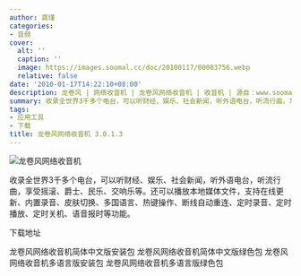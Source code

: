 ```yaml
---
author: 龚瑾
categories:
- 音频
cover:
  alt: ''
  caption: ''
  image: https://images.soomal.cc/doc/20100117/00003756.webp
  relative: false
date: '2010-01-17T14:22:10+08:00'
description: 龙卷风 | 网络收音机 | 龙卷风网络收音机 | 收音机 | 源自：www.soomal.com | 版权：整理 |  平均/总评分：09.60/48
summary: 收录全世界3千多个电台，可以听财经、娱乐、社会新闻，听外语电台，听流行曲，享受摇滚、爵士、民乐、交响乐等。还可以播放本地媒体文件，支持在线更新、内置录音、皮肤切换、多国语言、热键操作、断线自动重连、定时录音、定时播放、定时关机、语音报时等功能
tags:
- 应用工具
- 下载
title: 龙卷风网络收音机 3.0.1.3
---
```


![龙卷风网络收音机](https://images.soomal.cc/doc/20100117/00003756.webp)



收录全世界3千多个电台，可以听财经、娱乐、社会新闻，听外语电台，听流行曲，享受摇滚、爵士、民乐、交响乐等。还可以播放本地媒体文件，支持在线更新、内置录音、皮肤切换、多国语言、热键操作、断线自动重连、定时录音、定时播放、定时关机、语音报时等功能。



下载地址



龙卷风网络收音机简体中文版安装包
龙卷风网络收音机简体中文版绿色包
龙卷风网络收音机多语言版安装包
龙卷风网络收音机多语言版绿色包